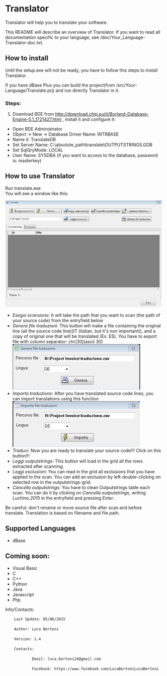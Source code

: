 # Translator

Translator will help you to translate your software.

This README will describe an overview of Translator. If you want to read all documentation specific to your language, see /doc/Your_Language-Translator-doc.txt.

## How to install

Until the setup.exe will not be ready, you have to follow this steps to install Translator.

If you have dBase Plus you can build the project(from /src/Your-Language/Translate.prj) and run directly Translator in it.

### Steps:  
1) Download BDE from http://download.chip.eu/it/Borland-Database-Engine-5.1_1721427.html , install it and configure it:  
  - Open BDE Administrator  
  - Object -> New -> Database Driver Name: INTRBASE  
  - Name it: TranslateDB  
  - Set Server Name: C:\absolute_path\translate\OUTPUTSTRINGS.GDB  
  - Set SqlQryMode: LOCAL  
  - User Name: SYSDBA (if you want to access to the database, password is: masterkey)

## How to use Translator  
Run translate.exe  
You will see a window like this:

  ![Main window](https://github.com/lucabertoni/Translator/blob/master/screenshot/main.PNG?raw=true)

  - *Esegui scansione*: It will take the path that you want to scan (the path of your source code) from the entryfield below  
  - *Genera file traduzioni*: This button will make a file containing the original line (all the source code line)(IT (italian, but it's non important)), and a copy of original one that will be translated (Ex: ES). You have to export file with column separator: chr(30)(ascii 30)  
    ![Export window](https://github.com/lucabertoni/Translator/blob/master/screenshot/export.PNG?raw=true)  
  - *Importa traduzione*: After you have translated source code lines, you can import translations using this function  
    ![Export window](https://github.com/lucabertoni/Translator/blob/master/screenshot/import.PNG?raw=true)  
  - *Traduci*: Now you are ready to translate your source code!!! Click on this button!!!  
  - *Leggi outputstrings*: This button will load in the grid all the rows extracted after scanning.  
  - *Leggi esclusioni*: You can read in the grid all exclusions that you have applied to the scan. You can add an exclusion by left-double-clicking on selected row in the outputstrings-grid.  
  - *Cancella outputstrings*: You have to clean Outputstrings table each scan. You can do it by clicking on *Cancella outputstrings*, writing *Luchino.2015* in the entryfield and pressing *Enter*.

Be careful: don't rename or move source file after scan and before translate. Translation is based on filename and file path.


## Supported Languages  
  - dBase

## Coming soon:  
  - Visual Basic  
  - C  
  - C++  
  - Python  
  - Java  
  - Javascript  
  - Php

Info/Contacts:

        Last Update: 05/06/2015

        Author: Luca Bertoni

        Version: 1.4

        Contacts:

                Email: luca.bertoni24@gmail.com

                Facebook: https://www.facebook.com/LucaBertoniLucaBertoni 
